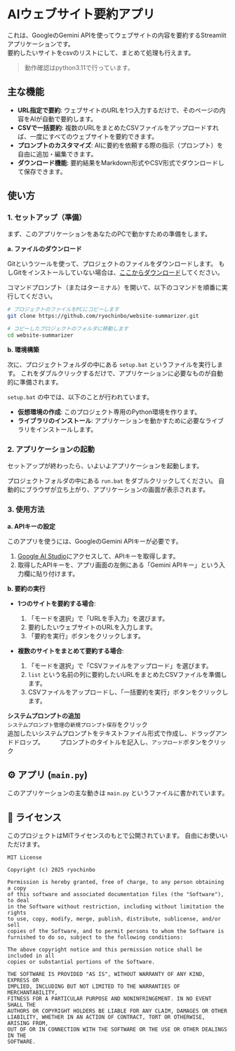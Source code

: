 # AIウェブサイト要約アプリ

これは、GoogleのGemini APIを使ってウェブサイトの内容を要約するStreamlitアプリケーションです。  
要約したいサイトをcsvのリストにして、まとめて処理も行えます。

> 動作確認はpython3.11で行っています。


## 主な機能

- **URL指定で要約**: ウェブサイトのURLを1つ入力するだけで、そのページの内容をAIが自動で要約します。
- **CSVで一括要約**: 複数のURLをまとめたCSVファイルをアップロードすれば、一度にすべてのウェブサイトを要約できます。
- **プロンプトのカスタマイズ**: AIに要約を依頼する際の指示（プロンプト）を自由に追加・編集できます。
- **ダウンロード機能**: 要約結果をMarkdown形式やCSV形式でダウンロードして保存できます。

## 使い方

### 1. セットアップ（準備）

まず、このアプリケーションをあなたのPCで動かすための準備をします。

**a. ファイルのダウンロード**

Gitというツールを使って、プロジェクトのファイルをダウンロードします。
もしGitをインストールしていない場合は、[ここからダウンロード](https://git-scm.com/downloads)してください。

コマンドプロンプト（またはターミナル）を開いて、以下のコマンドを順番に実行してください。

```bash
# プロジェクトのファイルをPCにコピーします
git clone https://github.com/ryochinbo/website-summarizer.git

# コピーしたプロジェクトのフォルダに移動します
cd website-summarizer
```

**b. 環境構築**

次に、プロジェクトフォルダの中にある `setup.bat` というファイルを実行します。
これをダブルクリックするだけで、アプリケーションに必要なものが自動的に準備されます。

`setup.bat` の中では、以下のことが行われています。

- **仮想環境の作成**: このプロジェクト専用のPython環境を作ります。
- **ライブラリのインストール**: アプリケーションを動かすために必要なライブラリをインストールします。

### 2. アプリケーションの起動

セットアップが終わったら、いよいよアプリケーションを起動します。

プロジェクトフォルダの中にある `run.bat` をダブルクリックしてください。
自動的にブラウザが立ち上がり、アプリケーションの画面が表示されます。


### 3. 使用方法

**a. APIキーの設定**

このアプリを使うには、GoogleのGemini APIキーが必要です。

1.  [Google AI Studio](https://aistudio.google.com/app/apikey)にアクセスして、APIキーを取得します。
2.  取得したAPIキーを、アプリ画面の左側にある「Gemini APIキー」という入力欄に貼り付けます。

**b. 要約の実行**

- **1つのサイトを要約する場合**:
  1.  「モードを選択」で「URLを手入力」を選びます。
  2.  要約したいウェブサイトのURLを入力します。
  3.  「要約を実行」ボタンをクリックします。

- **複数のサイトをまとめて要約する場合**:
  1.  「モードを選択」で「CSVファイルをアップロード」を選びます。
  2.  `list` という名前の列に要約したいURLをまとめたCSVファイルを準備します。
  3.  CSVファイルをアップロードし、「一括要約を実行」ボタンをクリックします。

**システムプロンプトの追加**  
`システムプロンプト管理`の`新規プロンプト保存`をクリック  
追加したいシステムプロンプトをテキストファイル形式で作成し、ドラッグアンドドロップ。  　　
プロンプトのタイトルを記入し、`アップロード`ボタンをクリック


## ⚙️ アプリ (`main.py`)

このアプリケーションの主な動きは `main.py` というファイルに書かれています。


## 📜 ライセンス

このプロジェクトはMITライセンスのもとで公開されています。
自由にお使いいただけます。

```
MIT License

Copyright (c) 2025 ryochinbo

Permission is hereby granted, free of charge, to any person obtaining a copy
of this software and associated documentation files (the "Software"), to deal
in the Software without restriction, including without limitation the rights
to use, copy, modify, merge, publish, distribute, sublicense, and/or sell
copies of the Software, and to permit persons to whom the Software is
furnished to do so, subject to the following conditions:

The above copyright notice and this permission notice shall be included in all
copies or substantial portions of the Software.

THE SOFTWARE IS PROVIDED "AS IS", WITHOUT WARRANTY OF ANY KIND, EXPRESS OR
IMPLIED, INCLUDING BUT NOT LIMITED TO THE WARRANTIES OF MERCHANTABILITY,
FITNESS FOR A PARTICULAR PURPOSE AND NONINFRINGEMENT. IN NO EVENT SHALL THE
AUTHORS OR COPYRIGHT HOLDERS BE LIABLE FOR ANY CLAIM, DAMAGES OR OTHER
LIABILITY, WHETHER IN AN ACTION OF CONTRACT, TORT OR OTHERWISE, ARISING FROM,
OUT OF OR IN CONNECTION WITH THE SOFTWARE OR THE USE OR OTHER DEALINGS IN THE
SOFTWARE.
```